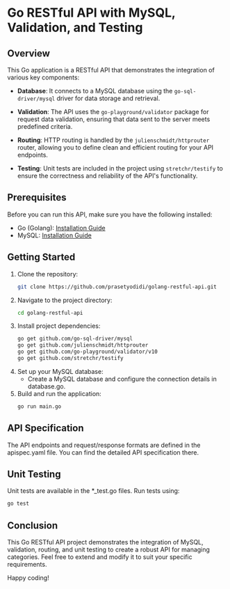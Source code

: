 # Go RESTful API with MySQL, Validation, and Testing

## Overview

This Go application is a RESTful API that demonstrates the integration of various key components:

- **Database**: It connects to a MySQL database using the `go-sql-driver/mysql` driver for data storage and retrieval.

- **Validation**: The API uses the `go-playground/validator` package for request data validation, ensuring that data sent to the server meets predefined criteria.

- **Routing**: HTTP routing is handled by the `julienschmidt/httprouter` router, allowing you to define clean and efficient routing for your API endpoints.

- **Testing**: Unit tests are included in the project using `stretchr/testify` to ensure the correctness and reliability of the API's functionality.

## Prerequisites

Before you can run this API, make sure you have the following installed:

- Go (Golang): [Installation Guide](https://golang.org/doc/install)
- MySQL: [Installation Guide](https://dev.mysql.com/doc/mysql-installation-excerpt/5.7/en/)

## Getting Started

1. Clone the repository:
   ```bash
   git clone https://github.com/prasetyodidi/golang-restful-api.git
2. Navigate to the project directory:
   ```bash
   cd golang-restful-api
3. Install project dependencies:
   ```bash
   go get github.com/go-sql-driver/mysql
   go get github.com/julienschmidt/httprouter
   go get github.com/go-playground/validator/v10
   go get github.com/stretchr/testify
4. Set up your MySQL database:
   - Create a MySQL database and configure the connection details in database.go.
5. Build and run the application:
   ```bash
   go run main.go
## API Specification
The API endpoints and request/response formats are defined in the apispec.yaml file. You can find the detailed API specification there.
## Unit Testing
Unit tests are available in the *_test.go files. Run tests using:
   
   ```bash
   go test
   ```
## Conclusion
This Go RESTful API project demonstrates the integration of MySQL, validation, routing, and unit testing to create a robust API for managing categories. Feel free to extend and modify it to suit your specific requirements.

Happy coding!